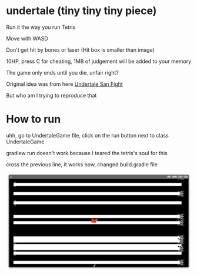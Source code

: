 # undertale (tiny tiny tiny piece)

Run it the way you run Tetris

Move with WASD

Don't get hit by bones or laser (Hit box is smaller than image)

10HP, press C for cheating, 1MB of judgement will be added to your memory

The game only ends until you die. unfair right? 

Original idea was from here [Undertale San Fight]("https://www.youtube.com/watch?v=Vr4IYjeplJA")

But who am I trying to reproduce that


# How to run

uhh, go to UndertaleGame file, click on the run button next to class UndertaleGame

gradlew run doesn't work because I teared the tetris's soul for this 

cross the previous line, it works now, changed build.gradle file

![](screenshot.png)
